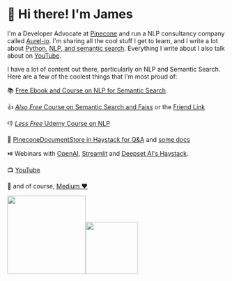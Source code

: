 # 🌊 Hi there! I'm James

I'm a Developer Advocate at [Pinecone](https://www.pinecone.io) and run a NLP consultancy company called [Aurel-io](https://www.linkedin.com/company/aurelio-ai). I'm sharing all the cool stuff I get to learn, and I write a lot about [Python](https://jamescalam.medium.com), [NLP, and semantic search](https://www.pinecone.io/learn/nlp). Everything I write about I also talk about on [YouTube](https://www.youtube.com/c/jamesbriggs).

I have a lot of content out there, particularly on NLP and Semantic Search. Here are a few of the coolest things that I'm most proud of:

📚 [Free Ebook and Course on NLP for Semantic Search](https://www.pinecone.io/learn/nlp)

👍 [*Also Free* Course on Semantic Search and Faiss](https://jamescalam.medium.com/free-course-on-vector-similarity-search-and-faiss-9b3e91a91384) or the [Friend Link](https://jamescalam.medium.com/free-course-on-vector-similarity-search-and-faiss-9b3e91a91384?sk=b5cb406932f62c1fb69eb0944efba92c)

👎 [*Less Free* Udemy Course on NLP](https://bit.ly/nlp-transformers)

🤖 [PineconeDocumentStore in Haystack for Q&A](https://github.com/deepset-ai/haystack/pull/2254) and [some docs](https://www.pinecone.io/docs/integrations/haystack/)

⏯️ Webinars with [OpenAI](https://www.youtube.com/watch?v=HtI9easWtAA), [Streamlit](https://www.youtube.com/watch?v=QpISF8gMsjQ) and [Deepset AI's Haystack](https://www.youtube.com/watch?v=ZdS_V1A5r44).

📺 [YouTube](https://www.youtube.com/c/jamesbriggs)

📝 and of course, [Medium ❤️](https://jamescalam.medium.com)

<p align="left">
    <img align="centre" src="https://github-readme-stats-eight-theta.vercel.app/api?username=jamescalam&show_icons=true&hide_border=true&include_all_commits=true&count_private=true&bg_color=00000000&theme=tokyonight" height=180px/><img height="120px" src="https://github-readme-stats.vercel.app/api/top-langs/?username=jamescalam&hide=html&hide_title=true&hide_border=true&layout=compact&langs_count=8&theme=tokyonight&bg_color=00000000" />
</p>
